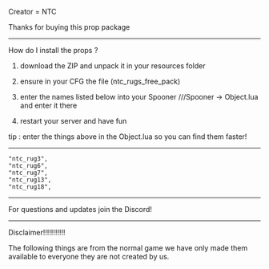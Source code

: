 Creator = NTC

Thanks for buying this prop package 

---------------------------------------------------------------------------------------------------------------------------------------------------------------------------------------------------------------------------------

How do I install the props ? 

1. download the ZIP and unpack it in your resources folder



2. ensure in your CFG the file (ntc_rugs_free_pack)



3. enter the names listed below into your Spooner ///Spooner -> Object.lua and enter it there



4. restart your server and have fun


tip : enter the things above in the Object.lua so you can find them faster!


----------------------------------------------------------------------------------------------------------------------------------------------------------------------------------------------------------------------------------

	"ntc_rug3",
	"ntc_rug6",
	"ntc_rug7",
	"ntc_rug13",
	"ntc_rug18",

------------------------------------------------------------------------------------------------------------------------------------------------------------------------------------------------------------------------------------


For questions and updates join the Discord!


------------------------------------------------------------------------------------------------------------------------------------------------------------------------------------------------------------------------------------

Disclaimer!!!!!!!!!!! 

The following things are from the normal game we have only made them available to everyone they are not created by us. 




